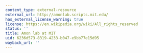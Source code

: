 ```yaml
---
content_type: external-resource
external_url: http://amonlab.scripts.mit.edu/
has_external_license_warning: true
license: https://en.wikipedia.org/wiki/All_rights_reserved
status: ''
title: Amon lab at MIT
uid: 6236d573-8319-4233-b047-e9bb77e15d95
wayback_url: ''
---
```

